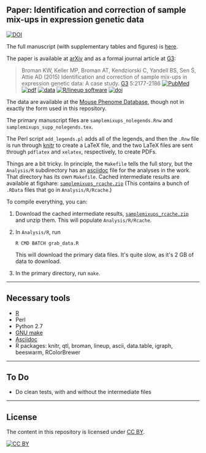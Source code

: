 Paper: Identification and correction of sample mix-ups in expression genetic data
---------------------------------------------------------------------------------

[![DOI](https://zenodo.org/badge/41106544.svg)](https://zenodo.org/badge/latestdoi/41106544)

The full manuscript (with supplementary tables and figures) is
[here](http://www.biostat.wisc.edu/~kbroman/publications/samplemixups_wsupp.pdf).

The paper is available at [arXiv](http://arxiv.org/abs/1402.2633) and
as a formal journal article at
[G3](http://g3journal.org/content/early/2015/08/19/g3.115.019778.abstract):

> Broman KW, Keller MP, Broman AT, Kendziorski C, Yandell BS, Sen
> &#346;, Attie AD (2015) Identification and correction of sample
> mix-ups in expression genetic data: A case study.
> [G3](http://g3journal.org) 5:2177-2186
> [![PubMed](https://kbroman.org/icons16/pubmed-icon.png)](https://www.ncbi.nlm.nih.gov/pubmed/26290572)
> [![pdf](https://kbroman.org/icons16/pdf-icon.png)](http://www.g3journal.org/content/ggg/5/10/2177.full.pdf)
> [![data](https://kbroman.org/icons16/data-icon.png)](http://bit.ly/B6BTBR)
> [![R/lineup software](https://kbroman.org/icons16/R-icon.png)](https://github.com/kbroman/lineup)
> [![doi](https://kbroman.org/icons16/doi-icon.png)](https://doi.org/10.1534/g3.115.019778)


The data are available at the
[Mouse Phenome Database](http://phenome.jax.org/db/q?rtn=projects/projdet&reqprojid=532),
though not in exactly the form used in this repository.

The primary manuscript files are `samplemixups_nolegends.Rnw`
and `samplemixups_supp_nolegends.tex`.

The Perl script `add_legends.pl`
adds all of the legends, and then the `.Rnw` file is run through
[knitr](http://yihui.name/knitr/) to create a
LaTeX file, and the two LaTeX files are sent through `pdflatex` and
`xelatex`, respectively, to create PDFs.

Things are a bit tricky. In principle, the `Makefile` tells the full
story, but the `Analysis/R` subdirectory has an
[asciidoc](http://www.methods.co.nz/asciidoc/) file for the analyses
in the work. That directory has its own `Makefile`. Cached
intermediate results are available at figshare:
[`samplemixups_rcache.zip`](http://files.figshare.com/2219404/samplemixups_rcache.zip)
(This contains a bunch of `.RData` files that go in
`Analysis/R/Rcache`.)

To compile everything, you can:

1. Download the cached intermediate results,
   [`samplemixups_rcache.zip`](http://files.figshare.com/2219404/samplemixups_rcache.zip)
   and unzip them. This will populate `Analysis/R/Rcache`.

2. In `Analysis/R`, run

   ```shell
   R CMD BATCH grab_data.R
   ```

   This will download the primary data files. It's quite slow, as it's
   2 GB of data to download.

3. In the primary directory, run `make`.

---

## Necessary tools

- [R](https://www.r-project.org)
- Perl
- Python 2.7
- [GNU make](https://www.gnu.org/software/make/)
- [Asciidoc](http://www.methods.co.nz/asciidoc/)
- R packages: knitr, qtl, broman, lineup, ascii, data.table, igraph,
  beeswarm, RColorBrewer

---

## To Do

- Do clean tests, with and without the intermediate files

---

## License

The content in this repository is licensed under
[CC BY](https://creativecommons.org/licenses/by/3.0/).

[![CC BY](https://i.creativecommons.org/l/by/3.0/88x31.png)](https://creativecommons.org/licenses/by/3.0/)
